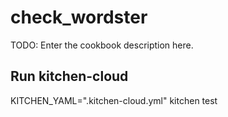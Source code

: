 # check_wordster

TODO: Enter the cookbook description here.

## Run kitchen-cloud

KITCHEN_YAML=".kitchen-cloud.yml" kitchen test

